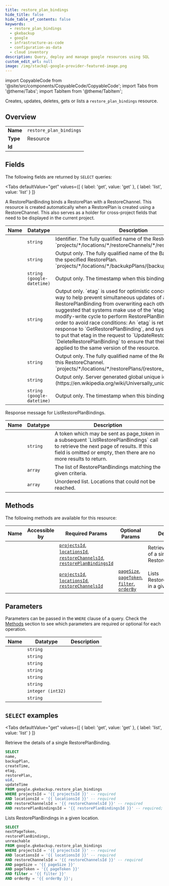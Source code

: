 ```yaml
--- 
title: restore_plan_bindings
hide_title: false
hide_table_of_contents: false
keywords:
  - restore_plan_bindings
  - gkebackup
  - google
  - infrastructure-as-code
  - configuration-as-data
  - cloud inventory
description: Query, deploy and manage google resources using SQL
custom_edit_url: null
image: /img/stackql-google-provider-featured-image.png
---
```


import CopyableCode from '@site/src/components/CopyableCode/CopyableCode';
import Tabs from '@theme/Tabs';
import TabItem from '@theme/TabItem';

Creates, updates, deletes, gets or lists a <code>restore_plan_bindings</code> resource.

## Overview
<table><tbody>
<tr><td><b>Name</b></td><td><code>restore_plan_bindings</code></td></tr>
<tr><td><b>Type</b></td><td>Resource</td></tr>
<tr><td><b>Id</b></td><td><CopyableCode code="google.gkebackup.restore_plan_bindings" /></td></tr>
</tbody></table>

## Fields

The following fields are returned by `SELECT` queries:

<Tabs
    defaultValue="get"
    values={[
        { label: 'get', value: 'get' },
        { label: 'list', value: 'list' }
    ]}
>
<TabItem value="get">

A RestorePlanBinding binds a RestorePlan with a RestoreChannel. This resource is created automatically when a RestorePlan is created using a RestoreChannel. This also serves as a holder for cross-project fields that need to be displayed in the current project.

<table>
<thead>
    <tr>
    <th>Name</th>
    <th>Datatype</th>
    <th>Description</th>
    </tr>
</thead>
<tbody>
<tr>
    <td><CopyableCode code="name" /></td>
    <td><code>string</code></td>
    <td>Identifier. The fully qualified name of the RestorePlanBinding. `projects/*/locations/*/restoreChannels/*/restorePlanBindings/*`</td>
</tr>
<tr>
    <td><CopyableCode code="backupPlan" /></td>
    <td><code>string</code></td>
    <td>Output only. The fully qualified name of the BackupPlan bound to the specified RestorePlan. `projects/*/locations/*/backukpPlans/&#123;backup_plan&#125;`</td>
</tr>
<tr>
    <td><CopyableCode code="createTime" /></td>
    <td><code>string (google-datetime)</code></td>
    <td>Output only. The timestamp when this binding was created.</td>
</tr>
<tr>
    <td><CopyableCode code="etag" /></td>
    <td><code>string</code></td>
    <td>Output only. `etag` is used for optimistic concurrency control as a way to help prevent simultaneous updates of a RestorePlanBinding from overwriting each other. It is strongly suggested that systems make use of the 'etag' in the read-modify-write cycle to perform RestorePlanBinding updates in order to avoid race conditions: An `etag` is returned in the response to `GetRestorePlanBinding`, and systems are expected to put that etag in the request to `UpdateRestorePlanBinding` or `DeleteRestorePlanBinding` to ensure that their change will be applied to the same version of the resource.</td>
</tr>
<tr>
    <td><CopyableCode code="restorePlan" /></td>
    <td><code>string</code></td>
    <td>Output only. The fully qualified name of the RestorePlan bound to this RestoreChannel. `projects/*/locations/*/restorePlans/&#123;restore_plan&#125;`</td>
</tr>
<tr>
    <td><CopyableCode code="uid" /></td>
    <td><code>string</code></td>
    <td>Output only. Server generated global unique identifier of [UUID4](https://en.wikipedia.org/wiki/Universally_unique_identifier)</td>
</tr>
<tr>
    <td><CopyableCode code="updateTime" /></td>
    <td><code>string (google-datetime)</code></td>
    <td>Output only. The timestamp when this binding was created.</td>
</tr>
</tbody>
</table>
</TabItem>
<TabItem value="list">

Response message for ListRestorePlanBindings.

<table>
<thead>
    <tr>
    <th>Name</th>
    <th>Datatype</th>
    <th>Description</th>
    </tr>
</thead>
<tbody>
<tr>
    <td><CopyableCode code="nextPageToken" /></td>
    <td><code>string</code></td>
    <td>A token which may be sent as page_token in a subsequent `ListRestorePlanBindings` call to retrieve the next page of results. If this field is omitted or empty, then there are no more results to return.</td>
</tr>
<tr>
    <td><CopyableCode code="restorePlanBindings" /></td>
    <td><code>array</code></td>
    <td>The list of RestorePlanBindings matching the given criteria.</td>
</tr>
<tr>
    <td><CopyableCode code="unreachable" /></td>
    <td><code>array</code></td>
    <td>Unordered list. Locations that could not be reached.</td>
</tr>
</tbody>
</table>
</TabItem>
</Tabs>

## Methods

The following methods are available for this resource:

<table>
<thead>
    <tr>
    <th>Name</th>
    <th>Accessible by</th>
    <th>Required Params</th>
    <th>Optional Params</th>
    <th>Description</th>
    </tr>
</thead>
<tbody>
<tr>
    <td><a href="#get"><CopyableCode code="get" /></a></td>
    <td><CopyableCode code="select" /></td>
    <td><a href="#parameter-projectsId"><code>projectsId</code></a>, <a href="#parameter-locationsId"><code>locationsId</code></a>, <a href="#parameter-restoreChannelsId"><code>restoreChannelsId</code></a>, <a href="#parameter-restorePlanBindingsId"><code>restorePlanBindingsId</code></a></td>
    <td></td>
    <td>Retrieve the details of a single RestorePlanBinding.</td>
</tr>
<tr>
    <td><a href="#list"><CopyableCode code="list" /></a></td>
    <td><CopyableCode code="select" /></td>
    <td><a href="#parameter-projectsId"><code>projectsId</code></a>, <a href="#parameter-locationsId"><code>locationsId</code></a>, <a href="#parameter-restoreChannelsId"><code>restoreChannelsId</code></a></td>
    <td><a href="#parameter-pageSize"><code>pageSize</code></a>, <a href="#parameter-pageToken"><code>pageToken</code></a>, <a href="#parameter-filter"><code>filter</code></a>, <a href="#parameter-orderBy"><code>orderBy</code></a></td>
    <td>Lists RestorePlanBindings in a given location.</td>
</tr>
</tbody>
</table>

## Parameters

Parameters can be passed in the `WHERE` clause of a query. Check the [Methods](#methods) section to see which parameters are required or optional for each operation.

<table>
<thead>
    <tr>
    <th>Name</th>
    <th>Datatype</th>
    <th>Description</th>
    </tr>
</thead>
<tbody>
<tr id="parameter-locationsId">
    <td><CopyableCode code="locationsId" /></td>
    <td><code>string</code></td>
    <td></td>
</tr>
<tr id="parameter-projectsId">
    <td><CopyableCode code="projectsId" /></td>
    <td><code>string</code></td>
    <td></td>
</tr>
<tr id="parameter-restoreChannelsId">
    <td><CopyableCode code="restoreChannelsId" /></td>
    <td><code>string</code></td>
    <td></td>
</tr>
<tr id="parameter-restorePlanBindingsId">
    <td><CopyableCode code="restorePlanBindingsId" /></td>
    <td><code>string</code></td>
    <td></td>
</tr>
<tr id="parameter-filter">
    <td><CopyableCode code="filter" /></td>
    <td><code>string</code></td>
    <td></td>
</tr>
<tr id="parameter-orderBy">
    <td><CopyableCode code="orderBy" /></td>
    <td><code>string</code></td>
    <td></td>
</tr>
<tr id="parameter-pageSize">
    <td><CopyableCode code="pageSize" /></td>
    <td><code>integer (int32)</code></td>
    <td></td>
</tr>
<tr id="parameter-pageToken">
    <td><CopyableCode code="pageToken" /></td>
    <td><code>string</code></td>
    <td></td>
</tr>
</tbody>
</table>

## `SELECT` examples

<Tabs
    defaultValue="get"
    values={[
        { label: 'get', value: 'get' },
        { label: 'list', value: 'list' }
    ]}
>
<TabItem value="get">

Retrieve the details of a single RestorePlanBinding.

```sql
SELECT
name,
backupPlan,
createTime,
etag,
restorePlan,
uid,
updateTime
FROM google.gkebackup.restore_plan_bindings
WHERE projectsId = '{{ projectsId }}' -- required
AND locationsId = '{{ locationsId }}' -- required
AND restoreChannelsId = '{{ restoreChannelsId }}' -- required
AND restorePlanBindingsId = '{{ restorePlanBindingsId }}' -- required;
```
</TabItem>
<TabItem value="list">

Lists RestorePlanBindings in a given location.

```sql
SELECT
nextPageToken,
restorePlanBindings,
unreachable
FROM google.gkebackup.restore_plan_bindings
WHERE projectsId = '{{ projectsId }}' -- required
AND locationsId = '{{ locationsId }}' -- required
AND restoreChannelsId = '{{ restoreChannelsId }}' -- required
AND pageSize = '{{ pageSize }}'
AND pageToken = '{{ pageToken }}'
AND filter = '{{ filter }}'
AND orderBy = '{{ orderBy }}';
```
</TabItem>
</Tabs>
